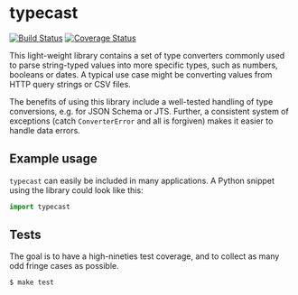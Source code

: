 # typecast

[![Build Status](https://travis-ci.org/pudo/typecast.svg?branch=master)](https://travis-ci.org/pudo/typecast)
[![Coverage Status](https://coveralls.io/repos/pudo/typecast/badge.svg?branch=master&service=github)](https://coveralls.io/github/pudo/typecast?branch=master)


This light-weight library contains a set of type converters commonly used to
parse string-typed values into more specific types, such as numbers, booleans
or dates. A typical use case might be converting values from HTTP query strings
or CSV files.

The benefits of using this library include a well-tested handling of type
conversions, e.g. for JSON Schema or JTS. Further, a consistent system of
exceptions (catch ``ConverterError`` and all is forgiven) makes it easier
to handle data errors.

## Example usage

``typecast`` can easily be included in many applications. A Python snippet
using the library could look like this:

```python
import typecast

```

## Tests

The goal is to have a high-nineties test coverage, and to collect as many odd
fringe cases as possible.

```bash
$ make test
```
